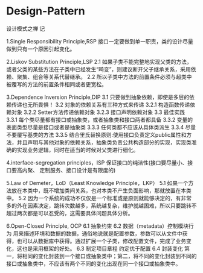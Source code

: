 # Design-Pattern

设计模式之禅 记

1.Single Responsibility Principle,RSP
	接口一定要做到单一职责，类的设计尽量做到只有一个原因引起变化。

2.Liskov Substitution Principle,LSP
	2.1 如果子类不能完整地实现父类的方法，或者父类的某些方法在子类中已经发生“畸变”，则建议断开父子继承关系，采用依赖、聚集、组合等关系代替继承。
	2.2 所以子类中方法的前置条件必须与超类中被覆写的方法的前置条件相同或者更宽松。

3.Dependence Inversion Principle,DIP
	3.1 只要做到抽象依赖，即使是多层的依赖传递也无所畏惧！
	3.2 对象的依赖关系有三种方式来传递
		3.2.1 构造函数传递依赖对象
		3.2.2 Setter方法传递依赖对象
		3.2.3 接口声明依赖对象
	3.3 最佳实践
		3.3.1 每个类尽量都有接口或抽象类，或者抽象类和接口两者都具备
		3.3.2 变量的表面类型尽量是接口或者是抽象类
		3.3.3 任何类都不应该从具体类派生
		3.3.4 尽量不要覆写基类的方法
		3.3.5 结合里氏替换原则:使用接口负责定义public属性和方法，并且声明与其他对象的依赖关系，抽象类负责公共构造部分的实现，实现类准确的实现业务逻辑，同时在适当的时候对父类进行细化。

4.interface-segregation principles，ISP
	保证接口的纯洁性(接口要尽量小、接口要高内聚、 定制服务、接口设计是有限度的)

5.Law of Demeter，LoD（Least Knowledge Principle，LKP）
	5.1 如果一个方法放在本类中，既不增加类间关系，也对本类不产生负面影响，那就放置在本类中。
	5.2 因为一个系统的成功不仅仅是一个标准或是原则就能够决定的，有非常多的外在因素决定，跳转次数越多，系统越复杂，维护就越困难，所以只要跳转不超过两次都是可以忍受的，这需要具体问题具体分析。

6.Open-Closed Principle, OCP
	6.1 抽象约束
	6.2 数据（metadata）控制模块行为
		用来描述环境和数据的数据，通俗地说就是配置参数，参数可以从文件中获得，也可以从数据库中获得。通过扩展一个子类，修改配置文件，完成了业务变化，这也是采用框架的好处。
	6.3 制定项目章程 约定优于配置
	6.4 封装变化
		第一，将相同的变化封装到一个接口或抽象类中；第二，将不同的变化封装到不同的接口或抽象类中，不应该有两个不同的变化出现在同一个接口或抽象类中。